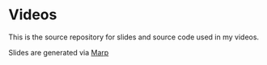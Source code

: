 # Videos

This is the source repository for slides and source code used in my videos.

Slides are generated via [Marp](https://marp.app)
